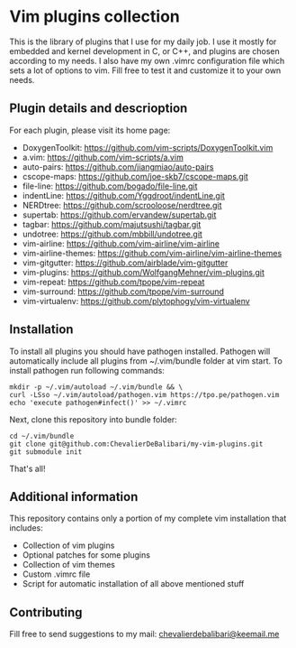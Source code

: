# Vim plugins collection

This is the library of plugins that I use for my daily job. I use it mostly for embedded and kernel
development in C, or C++,  and plugins are chosen according to my needs. I also have my own .vimrc
configuration file which sets a lot of options to vim. Fill free to test it and customize it to your
own needs.

## Plugin details and descrioption

For each plugin, please visit its home page:


* DoxygenToolkit:     https://github.com/vim-scripts/DoxygenToolkit.vim
* a.vim:              https://github.com/vim-scripts/a.vim
* auto-pairs:         https://github.com/jiangmiao/auto-pairs
* cscope-maps:        https://github.com/joe-skb7/cscope-maps.git
* file-line:          https://github.com/bogado/file-line.git
* indentLine:         https://github.com/Yggdroot/indentLine.git
* NERDtree:           https://github.com/scrooloose/nerdtree.git
* supertab:           https://github.com/ervandew/supertab.git
* tagbar:             https://github.com/majutsushi/tagbar.git
* undotree:           https://github.com/mbbill/undotree.git
* vim-airline:        https://github.com/vim-airline/vim-airline
* vim-airline-themes: https://github.com/vim-airline/vim-airline-themes
* vim-gitgutter:      https://github.com/airblade/vim-gitgutter
* vim-plugins:        https://github.com/WolfgangMehner/vim-plugins.git
* vim-repeat:         https://github.com/tpope/vim-repeat
* vim-surround:       https://github.com/tpope/vim-surround
* vim-virtualenv:     https://github.com/plytophogy/vim-virtualenv

## Installation

To install all plugins you should have pathogen installed. Pathogen will
automatically include all plugins from ~/.vim/bundle folder at vim start.
To install pathogen run following commands:

```
mkdir -p ~/.vim/autoload ~/.vim/bundle && \
curl -LSso ~/.vim/autoload/pathogen.vim https://tpo.pe/pathogen.vim
echo 'execute pathogen#infect()' >> ~/.vimrc
```
Next, clone this repository into bundle folder:

```
cd ~/.vim/bundle
git clone git@github.com:ChevalierDeBalibari/my-vim-plugins.git
git submodule init
```

That's all!

## Additional information

This repository contains only a portion of my complete vim installation that includes:

* Collection of vim plugins
* Optional patches for some plugins
* Collection of vim themes
* Custom .vimrc file
* Script for automatic installation of all above mentioned stuff

## Contributing
Fill free to send suggestions to my mail: chevalierdebalibari@keemail.me

